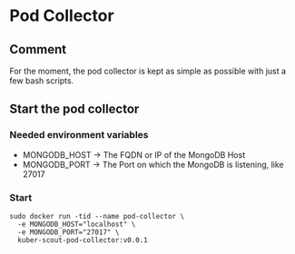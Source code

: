 # Pod Collector
## Comment
For the moment, the pod collector is kept as simple as possible with just a few bash scripts.

## Start the pod collector
### Needed environment variables
* MONGODB_HOST -> The FQDN or IP of the MongoDB Host
* MONGODB_PORT -> The Port on which the MongoDB is listening, like 27017

### Start
``` 
sudo docker run -tid --name pod-collector \
  -e MONGODB_HOST="localhost" \
  -e MONGODB_PORT="27017" \
  kuber-scout-pod-collector:v0.0.1
```